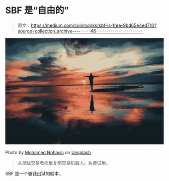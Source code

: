 # SBF 是“自由的”

> 原文：<https://medium.com/coinmonks/sbf-is-free-9bd65e4ed710?source=collection_archive---------46----------------------->

![](img/786f9336a9bcc2bca44cd94fa0fb9f2e.png)

Photo by [Mohamed Nohassi](https://unsplash.com/@coopery?utm_source=medium&utm_medium=referral) on [Unsplash](https://unsplash.com?utm_source=medium&utm_medium=referral)

> 从顶级交易者那里复制交易机器人。免费试用。

SBF 是一个骗钱出狱的剧本…